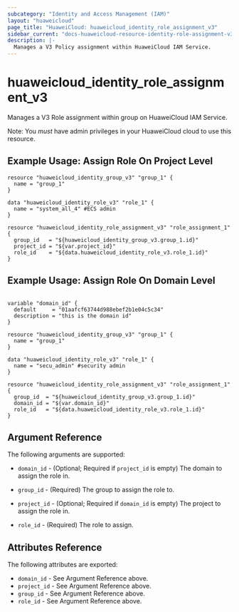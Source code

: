 ```yaml
---
subcategory: "Identity and Access Management (IAM)"
layout: "huaweicloud"
page_title: "HuaweiCloud: huaweicloud_identity_role_assignment_v3"
sidebar_current: "docs-huaweicloud-resource-identity-role-assignment-v3"
description: |-
  Manages a V3 Policy assignment within HuaweiCloud IAM Service.
---
```


# huaweicloud\_identity\_role\_assignment_v3

Manages a V3 Role assignment within group on HuaweiCloud IAM Service.

Note: You _must_ have admin privileges in your HuaweiCloud cloud to use
this resource. 

## Example Usage: Assign Role On Project Level

```hcl
resource "huaweicloud_identity_group_v3" "group_1" {
  name = "group_1"
}

data "huaweicloud_identity_role_v3" "role_1" {
  name = "system_all_4" #ECS admin
}

resource "huaweicloud_identity_role_assignment_v3" "role_assignment_1" {
  group_id   = "${huaweicloud_identity_group_v3.group_1.id}"
  project_id = "${var.project_id}"
  role_id    = "${data.huaweicloud_identity_role_v3.role_1.id}"
}
```

## Example Usage: Assign Role On Domain Level

```hcl

variable "domain_id" {
  default     = "01aafcf63744d988ebef2b1e04c5c34"
  description = "this is the domain id"
}

resource "huaweicloud_identity_group_v3" "group_1" {
  name = "group_1"
}

data "huaweicloud_identity_role_v3" "role_1" {
  name = "secu_admin" #security admin
}

resource "huaweicloud_identity_role_assignment_v3" "role_assignment_1" {
  group_id  = "${huaweicloud_identity_group_v3.group_1.id}"
  domain_id = "${var.domain_id}"
  role_id   = "${data.huaweicloud_identity_role_v3.role_1.id}"
}

```

## Argument Reference

The following arguments are supported:

* `domain_id` - (Optional; Required if `project_id` is empty) The domain to assign the role in.

* `group_id` - (Required) The group to assign the role to.

* `project_id` - (Optional; Required if `domain_id` is empty) The project to assign the role in.

* `role_id` - (Required) The role to assign.

## Attributes Reference

The following attributes are exported:

* `domain_id` - See Argument Reference above.
* `project_id` - See Argument Reference above.
* `group_id` - See Argument Reference above.
* `role_id` - See Argument Reference above.

